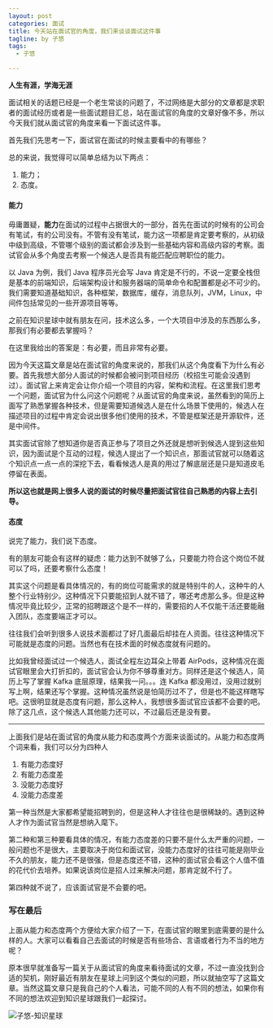 ```yaml
---
layout: post
categories: 面试
title: 今天站在面试官的角度，我们来谈谈面试这件事
tagline: by 子悠
tags: 
  - 子悠

---
```


**人生有涯，学海无涯**

面试相关的话题已经是一个老生常谈的问题了，不过网络是大部分的文章都是求职者的面试经历或者是一些面试题目汇总，站在面试官的角度的文章好像不多，所以今天我们就从面试官的角度来看一下面试这件事。

首先我们先思考一下，面试官在面试的时候主要看中的有哪些？

总的来说，我觉得可以简单总结为以下两点：

1. 能力；
2. 态度。

#### 能力

毋庸置疑，**能力**在面试的过程中占据很大的一部分，首先在面试的时候有的公司会有笔试，有的公司没有。不管有没有笔试，能力这一项都是肯定要考察的，从初级中级到高级，不管哪个级别的面试都会涉及到一些基础内容和高级内容的考察。面试官会从多个角度去考察一个候选人是否具有能匹配应聘职位的能力。

以 Java 为例，我们 Java 程序员光会写 Java 肯定是不行的，不说一定要全栈但是基本的前端知识，后端架构设计和服务器端的简单命令和配置都是必不可少的。我们需要知道基础知识，各种框架，数据库，缓存，消息队列，JVM，Linux，中间件包括常见的一些开源项目等等。

之前在知识星球中就有朋友在问，技术这么多，一个大项目中涉及的东西那么多，那我们有必要都去掌握吗？

在这里我给出的答案是：有必要，而且非常有必要。

因为今天这篇文章是站在面试官的角度来说的，那我们从这个角度看下为什么有必要。首先我想大部分人面试的时候都会被问到项目经历（校招生可能会没遇到过）。面试官上来肯定会让你介绍一个项目的内容，架构和流程。在这里我们思考一个问题，面试官为什么问这个问题呢？从面试官的角度来说，虽然看到的简历上面写了熟悉掌握各种技术，但是需要知道候选人是在什么场景下使用的，候选人在描述项目的过程中肯定会说出很多他们使用的技术，不管是框架还是开源软件，还是中间件。

其实面试官除了想知道你是否真正参与了项目之外还就是想听到候选人提到这些知识，因为面试是个互动的过程，候选人提出了一个知识点，那面试官就可以随着这个知识点一点一点的深挖下去，看看候选人是真的用过了解底层还是只是知道皮毛停留在表面。

**所以这也就是网上很多人说的面试的时候尽量把面试官往自己熟悉的内容上去引导。**



#### 态度

说完了能力，我们说下态度。

有的朋友可能会有这样的疑虑：能力达到不就够了么，只要能力符合这个岗位不就可以了吗，还要考察什么态度！

其实这个问题是看具体情况的，有的岗位可能需求的就是特别牛的人，这种牛的人整个行业特别少。这种情况下只要能招到人就不错了，哪还考虑那么多。但是这种情况毕竟比较少，正常的招聘跟这个是不一样的，需要招的人不仅能干活还要能融入团队，态度要端正才可以。

往往我们会听到很多人说技术面都过了好几面最后却挂在人资面。往往这种情况下可能就是态度的问题。当然也有在技术面的时候态度就有问题的。

比如我曾经面试过一个候选人，面试全程左边耳朵上带着 AirPods，这种情况在面试官眼里会大打折扣的，面试官会认为你不够尊重对方。同样还是这个候选人，简历上写了掌握 Kafka 底层原理，结果我一问。。。连 Kafka 都没用过，没用过就别写上啊，结果还写个掌握。这种情况虽然说是怕简历过不了，但是也不能这样瞎写吧。这很明显就是态度有问题，那么这种人，我想很多面试官应该都不会要的吧。除了这几点，这个候选人其他能力还可以，不过最后还是没有要。

---

上面我们是站在面试官的角度从能力和态度两个方面来谈面试的。从能力和态度两个词来看，我们可以分为四种人

1. 有能力态度好
2. 有能力态度差
3. 没能力态度好
4. 没能力态度差

第一种当然是大家都希望能招聘到的，但是这种人才往往也是很稀缺的。遇到这种人才作为面试官当然是想纳入麾下。

第二种和第三种要看具体的情况，有能力态度差的只要不是什么太严重的问题，一般问题也不是很大，主要取决于岗位和面试官，没能力态度好的往往可能是刚毕业不久的朋友，能力还不是很强，但是态度还不错，这种的面试官会看这个人值不值的花代价去培养。如果说该岗位是招人过来解决问题，那肯定就不行了。

第四种就不说了，应该面试官是不会要的吧。



### 写在最后

上面从能力和态度两个方便给大家介绍了一下，在面试官的眼里到底需要的是什么样的人。大家可以看看自己去面试的时候是否有些场合、言语或者行为不当的地方呢？

原本很早就准备写一篇关于从面试官的角度来看待面试的文章，不过一直没找到合适的契机，刚好最近有朋友在星球上问到这个类似的问题，所以就抽空写了这篇文章。当然这篇文章只是我自己的个人看法，可能不同的人有不同的想法，如果你有不同的想法欢迎到知识星球跟我们一起探讨。

![子悠-知识星球](http://justdojava.com/assets/images/2019/java/image_ziyou/子悠-知识星球.png)



